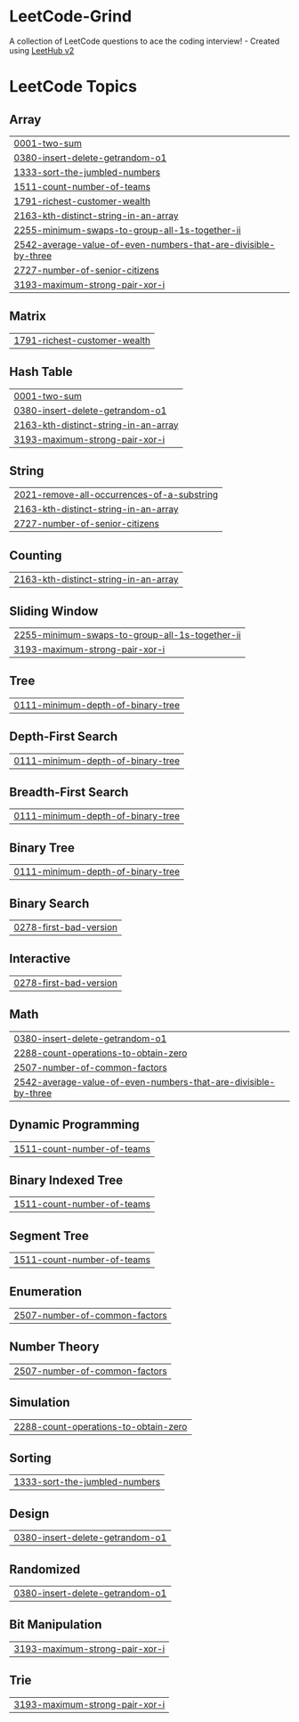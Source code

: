 # LeetCode-Grind
A collection of LeetCode questions to ace the coding interview! - Created using [LeetHub v2](https://github.com/arunbhardwaj/LeetHub-2.0)

<!---LeetCode Topics Start-->
# LeetCode Topics
## Array
|  |
| ------- |
| [0001-two-sum](https://github.com/bsimonson1/LeetCode-Grind/tree/master/0001-two-sum) |
| [0380-insert-delete-getrandom-o1](https://github.com/bsimonson1/LeetCode-Grind/tree/master/0380-insert-delete-getrandom-o1) |
| [1333-sort-the-jumbled-numbers](https://github.com/bsimonson1/LeetCode-Grind/tree/master/1333-sort-the-jumbled-numbers) |
| [1511-count-number-of-teams](https://github.com/bsimonson1/LeetCode-Grind/tree/master/1511-count-number-of-teams) |
| [1791-richest-customer-wealth](https://github.com/bsimonson1/LeetCode-Grind/tree/master/1791-richest-customer-wealth) |
| [2163-kth-distinct-string-in-an-array](https://github.com/bsimonson1/LeetCode-Grind/tree/master/2163-kth-distinct-string-in-an-array) |
| [2255-minimum-swaps-to-group-all-1s-together-ii](https://github.com/bsimonson1/LeetCode-Grind/tree/master/2255-minimum-swaps-to-group-all-1s-together-ii) |
| [2542-average-value-of-even-numbers-that-are-divisible-by-three](https://github.com/bsimonson1/LeetCode-Grind/tree/master/2542-average-value-of-even-numbers-that-are-divisible-by-three) |
| [2727-number-of-senior-citizens](https://github.com/bsimonson1/LeetCode-Grind/tree/master/2727-number-of-senior-citizens) |
| [3193-maximum-strong-pair-xor-i](https://github.com/bsimonson1/LeetCode-Grind/tree/master/3193-maximum-strong-pair-xor-i) |
## Matrix
|  |
| ------- |
| [1791-richest-customer-wealth](https://github.com/bsimonson1/LeetCode-Grind/tree/master/1791-richest-customer-wealth) |
## Hash Table
|  |
| ------- |
| [0001-two-sum](https://github.com/bsimonson1/LeetCode-Grind/tree/master/0001-two-sum) |
| [0380-insert-delete-getrandom-o1](https://github.com/bsimonson1/LeetCode-Grind/tree/master/0380-insert-delete-getrandom-o1) |
| [2163-kth-distinct-string-in-an-array](https://github.com/bsimonson1/LeetCode-Grind/tree/master/2163-kth-distinct-string-in-an-array) |
| [3193-maximum-strong-pair-xor-i](https://github.com/bsimonson1/LeetCode-Grind/tree/master/3193-maximum-strong-pair-xor-i) |
## String
|  |
| ------- |
| [2021-remove-all-occurrences-of-a-substring](https://github.com/bsimonson1/LeetCode-Grind/tree/master/2021-remove-all-occurrences-of-a-substring) |
| [2163-kth-distinct-string-in-an-array](https://github.com/bsimonson1/LeetCode-Grind/tree/master/2163-kth-distinct-string-in-an-array) |
| [2727-number-of-senior-citizens](https://github.com/bsimonson1/LeetCode-Grind/tree/master/2727-number-of-senior-citizens) |
## Counting
|  |
| ------- |
| [2163-kth-distinct-string-in-an-array](https://github.com/bsimonson1/LeetCode-Grind/tree/master/2163-kth-distinct-string-in-an-array) |
## Sliding Window
|  |
| ------- |
| [2255-minimum-swaps-to-group-all-1s-together-ii](https://github.com/bsimonson1/LeetCode-Grind/tree/master/2255-minimum-swaps-to-group-all-1s-together-ii) |
| [3193-maximum-strong-pair-xor-i](https://github.com/bsimonson1/LeetCode-Grind/tree/master/3193-maximum-strong-pair-xor-i) |
## Tree
|  |
| ------- |
| [0111-minimum-depth-of-binary-tree](https://github.com/bsimonson1/LeetCode-Grind/tree/master/0111-minimum-depth-of-binary-tree) |
## Depth-First Search
|  |
| ------- |
| [0111-minimum-depth-of-binary-tree](https://github.com/bsimonson1/LeetCode-Grind/tree/master/0111-minimum-depth-of-binary-tree) |
## Breadth-First Search
|  |
| ------- |
| [0111-minimum-depth-of-binary-tree](https://github.com/bsimonson1/LeetCode-Grind/tree/master/0111-minimum-depth-of-binary-tree) |
## Binary Tree
|  |
| ------- |
| [0111-minimum-depth-of-binary-tree](https://github.com/bsimonson1/LeetCode-Grind/tree/master/0111-minimum-depth-of-binary-tree) |
## Binary Search
|  |
| ------- |
| [0278-first-bad-version](https://github.com/bsimonson1/LeetCode-Grind/tree/master/0278-first-bad-version) |
## Interactive
|  |
| ------- |
| [0278-first-bad-version](https://github.com/bsimonson1/LeetCode-Grind/tree/master/0278-first-bad-version) |
## Math
|  |
| ------- |
| [0380-insert-delete-getrandom-o1](https://github.com/bsimonson1/LeetCode-Grind/tree/master/0380-insert-delete-getrandom-o1) |
| [2288-count-operations-to-obtain-zero](https://github.com/bsimonson1/LeetCode-Grind/tree/master/2288-count-operations-to-obtain-zero) |
| [2507-number-of-common-factors](https://github.com/bsimonson1/LeetCode-Grind/tree/master/2507-number-of-common-factors) |
| [2542-average-value-of-even-numbers-that-are-divisible-by-three](https://github.com/bsimonson1/LeetCode-Grind/tree/master/2542-average-value-of-even-numbers-that-are-divisible-by-three) |
## Dynamic Programming
|  |
| ------- |
| [1511-count-number-of-teams](https://github.com/bsimonson1/LeetCode-Grind/tree/master/1511-count-number-of-teams) |
## Binary Indexed Tree
|  |
| ------- |
| [1511-count-number-of-teams](https://github.com/bsimonson1/LeetCode-Grind/tree/master/1511-count-number-of-teams) |
## Segment Tree
|  |
| ------- |
| [1511-count-number-of-teams](https://github.com/bsimonson1/LeetCode-Grind/tree/master/1511-count-number-of-teams) |
## Enumeration
|  |
| ------- |
| [2507-number-of-common-factors](https://github.com/bsimonson1/LeetCode-Grind/tree/master/2507-number-of-common-factors) |
## Number Theory
|  |
| ------- |
| [2507-number-of-common-factors](https://github.com/bsimonson1/LeetCode-Grind/tree/master/2507-number-of-common-factors) |
## Simulation
|  |
| ------- |
| [2288-count-operations-to-obtain-zero](https://github.com/bsimonson1/LeetCode-Grind/tree/master/2288-count-operations-to-obtain-zero) |
## Sorting
|  |
| ------- |
| [1333-sort-the-jumbled-numbers](https://github.com/bsimonson1/LeetCode-Grind/tree/master/1333-sort-the-jumbled-numbers) |
## Design
|  |
| ------- |
| [0380-insert-delete-getrandom-o1](https://github.com/bsimonson1/LeetCode-Grind/tree/master/0380-insert-delete-getrandom-o1) |
## Randomized
|  |
| ------- |
| [0380-insert-delete-getrandom-o1](https://github.com/bsimonson1/LeetCode-Grind/tree/master/0380-insert-delete-getrandom-o1) |
## Bit Manipulation
|  |
| ------- |
| [3193-maximum-strong-pair-xor-i](https://github.com/bsimonson1/LeetCode-Grind/tree/master/3193-maximum-strong-pair-xor-i) |
## Trie
|  |
| ------- |
| [3193-maximum-strong-pair-xor-i](https://github.com/bsimonson1/LeetCode-Grind/tree/master/3193-maximum-strong-pair-xor-i) |
<!---LeetCode Topics End-->